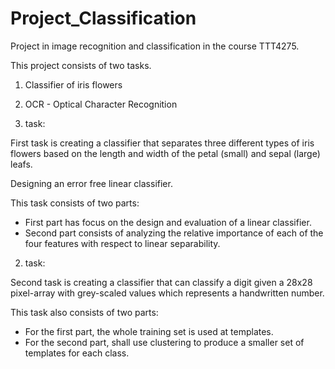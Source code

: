 # Project_Classification
Project in image recognition and classification in the course TTT4275.

This project consists of two tasks.
1. Classifier of iris flowers
2. OCR - Optical Character Recognition

1. task:

First task is creating a classifier that separates three different types of iris flowers based on the length and width of the petal (small) and sepal (large) leafs.

Designing an error free linear classifier.

This task consists of two parts:
* First part has focus on the design and evaluation of a linear classifier.
* Second part consists of analyzing the relative importance of each of the four features with respect to linear separability.

2. task:

Second task is creating a classifier that can classify a digit given a 28x28 pixel-array with grey-scaled values which represents a handwritten number.

This task also consists of two parts:
* For the first part, the whole training set is used at templates.
* For the second part, shall use clustering to produce a smaller set of templates for each class.